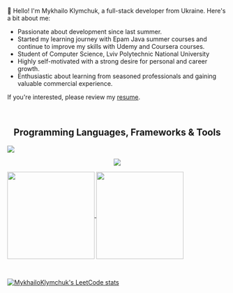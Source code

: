 👋 Hello! I'm Mykhailo Klymchuk, a full-stack developer from Ukraine. Here's a bit about me:

* Passionate about development since last summer.
* Started my learning journey with Epam Java summer courses and continue to improve my skills with Udemy and Coursera courses.
* Student of Computer Science, Lviv Polytechnic National University 
* Highly self-motivated with a strong desire for personal and career growth.
* Enthusiastic about learning from seasoned professionals and gaining valuable commercial experience.
  
If you're interested, please review my [resume](https://docs.google.com/document/d/1_SBcUe-iSSIW8XBGp6uIVg8Uont_pa_w/edit?usp=sharing&ouid=116756041911039472476&rtpof=true&sd=true).


<br>
<h2 align=center>Programming Languages, Frameworks & Tools</h2>

  ![](https://komarev.com/ghpvc/?username=MykhailoKlymchuk&color=595CD1)

<p align="center">
  <a href="https://skillicons.dev">
    <img src="https://skillicons.dev/icons?i=java,python,php,spring,django,laravel,hibernate,angular,react,js,ts,html,css,bootstrap,postgres,mysql,mongodb,redis,maven,gradle,git,github,gitlab,postman,docker,kubernetes,kafka,aws,gcp" />
  </a>
</p>
<p>
<a href="https://github.com/anuraghazra/github-readme-stats">
  <img height=200 align="center" src="https://github-readme-stats.vercel.app/api?username=MykhailoKlymchuk&show_icons=true&theme=tokyonight" />
</a>
<a href="https://github.com/anuraghazra/convoychat">
  <img height=200 align="center" src="https://github-readme-stats.vercel.app/api/top-langs?username=MykhailoKlymchuk&layout=compact&langs_count=8&card_width=299&theme=tokyonight" />
</a>
</p>

<br>

[![MykhailoKlymchuk's LeetCode stats](https://leetcode-stats-six.vercel.app/?username=dark&theme=dark)](https://github.com/KnlnKS/leetcode-stats)
